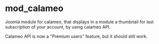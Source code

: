 mod_calameo
===========

Joomla module for calameo, that displays in a module a thumbnail for last subscription of your account, by using calameo API.

Calameo API is now a "Premium users" feature, but it should still work.
